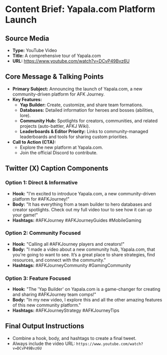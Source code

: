 # Content Brief: Yapala.com Platform Launch

## Source Media

- **Type:** YouTube Video
- **Title:** A comprehensive tour of Yapala.com
- **URL:** https://www.youtube.com/watch?v=DCvP49Bvz6U

## Core Message & Talking Points

- **Primary Subject:** Announcing the launch of Yapala.com, a new community-driven platform for AFK Journey.
- **Key Features:**
    - **Yap Builder:** Create, customize, and share team formations.
    - **Databases:** Detailed information for heroes and bosses (abilities, lore).
    - **Community Hub:** Spotlights for creators, communities, and related projects (auto-battler, AFKJ Wiki).
    - **Leaderboards & Editor Priority:** Links to community-managed leaderboards and tools for sharing custom priorities.
- **Call to Action (CTA):**
    - Explore the new platform at Yapala.com.
    - Join the official Discord to contribute.

## Twitter (X) Caption Components

### Option 1: Direct & Informative
- **Hook:** "I'm excited to introduce Yapala.com, a new community-driven platform for #AFKJourney!"
- **Body:** "It has everything from a team builder to hero databases and creator spotlights. Check out my full video tour to see how it can up your game!"
- **Hashtags:** #AFKJourney #AFKJourneyGuides #MobileGaming

### Option 2: Community Focused
- **Hook:** "Calling all #AFKJourney players and creators!"
- **Body:** "I made a video about a new community hub, Yapala.com, that you're going to want to see. It’s a great place to share strategies, find resources, and connect with the community."
- **Hashtags:** #AFKJourneyCommunity #GamingCommunity

### Option 3: Feature Focused
- **Hook:** "The 'Yap Builder' on Yapala.com is a game-changer for creating and sharing #AFKJourney team comps!"
- **Body:** "In my new video, I explore this and all the other amazing features of this new community platform."
- **Hashtags:** #AFKJourneyStrategy #AFKJourneyTips

## Final Output Instructions

- Combine a hook, body, and hashtags to create a final tweet.
- Always include the video URL: `https://www.youtube.com/watch?v=DCvP49Bvz6U`
